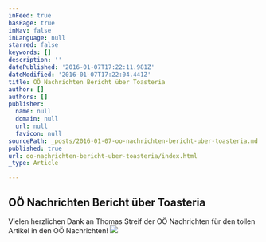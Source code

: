 ```yaml
---
inFeed: true
hasPage: true
inNav: false
inLanguage: null
starred: false
keywords: []
description: ''
datePublished: '2016-01-07T17:22:11.981Z'
dateModified: '2016-01-07T17:22:04.441Z'
title: OÖ Nachrichten Bericht über Toasteria
author: []
authors: []
publisher:
  name: null
  domain: null
  url: null
  favicon: null
sourcePath: _posts/2016-01-07-oo-nachrichten-bericht-uber-toasteria.md
published: true
url: oo-nachrichten-bericht-uber-toasteria/index.html
_type: Article

---
```

## **OÖ Nachrichten Bericht über Toasteria**

Vielen herzlichen Dank an Thomas Streif der OÖ Nachrichten für den tollen Artikel in den OÖ Nachrichten!  ![](https://the-grid-user-content.s3-us-west-2.amazonaws.com/c247106f-46e4-45eb-8e1a-4a49bb54b39a.png)